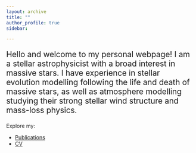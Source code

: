 ```yaml
---
layout: archive
title: ""
author_profile: true
sidebar:

---
```

<p style="font-size: 1.5em;">Hello and welcome to my personal webpage! I am a stellar astrophysicist with a broad interest in massive stars. I have experience in stellar evolution modelling following the life and death of massive stars, as well as atmosphere modelling studying their strong stellar wind structure and mass-loss physics.</p>


Explore my:

- [Publications](/publications/)
- [CV](/files/cv.pdf)

